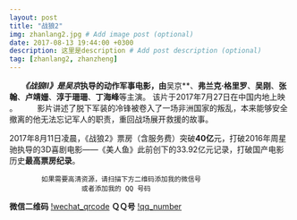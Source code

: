 ```yaml
---
layout: post
title: "战狼2"
img: zhanlang2.jpg # Add image post (optional)
date: 2017-08-13 19:44:00 +0300
description: 这里是description # Add post description (optional)
tag: [zhanlang2, zhanzheng]
---
```

　　***《战狼Ⅱ》***是**吴京**执导的动作军事电影，由**吴京**、**弗兰克·格里罗**、**吴刚**、**张翰**、**卢靖姗**、**淳于珊珊**、**丁海峰**等主演。 该片于2017年7月27日在中国内地上映 。
　　
      影片讲述了脱下军装的冷锋被卷入了一场非洲国家的叛乱，本来能够安全撤离的他无法忘记军人的职责，重回战场展开救援的故事。
      
2017年8月11日凌晨，《战狼2》票房（含服务费）突破**40亿**元，打破2016年周星驰执导的3D喜剧电影——《美人鱼》此前创下的33.92亿元记录，打破国产电影历史**最高票房纪录**。

			如果需要高清资源，请扫描下方二维码添加我的微信号
					  或者添加我的 QQ 号码
**微信二维码**
[!wechat_qrcode](wechat_qrcode.jpg)
**ＱＱ号**
[!qq_number](qq_number.jpg)
